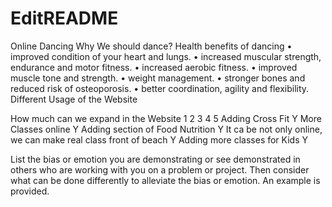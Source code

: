 # EditREADME
Online Dancing 
Why We should dance?
Health benefits of dancing
•	improved condition of your heart and lungs.
•	increased muscular strength, endurance and motor fitness.
•	increased aerobic fitness.
•	improved muscle tone and strength.
•	weight management.
•	stronger bones and reduced risk of osteoporosis.
•	better coordination, agility and flexibility.
Different Usage of the Website

How much can we expand in the Website	1	2	3	4	5
Adding Cross Fit 					Y
More Classes online 					Y
Adding section of Food Nutrition 					Y
It ca be not only online, we can make real class front of beach					Y
Adding more classes for Kids					Y

List the bias or emotion you are demonstrating or see demonstrated in others who are working with you on a problem or project. Then consider what can be done differently to alleviate the bias or emotion. An example is provided.


